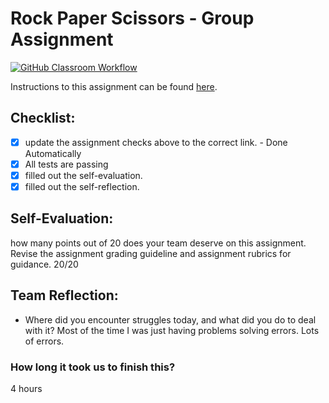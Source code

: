 Rock Paper Scissors - Group Assignment
===================================
[![GitHub Classroom Workflow](https://s///github.com/IT3049C-Students/3-rock-paper-scissors-AlexBalogh1933/actions/workflows/classroom.yml/badge.svg)](https://s///github.com/IT3049C-Students/3-rock-paper-scissors-AlexBalogh1933/actions/workflows/classroom.yml)

Instructions to this assignment can be found [here](https://it3049c.github.io/Material/Assignments/3.Rock_Paper_Scissors/).

## Checklist:
- [x] update the assignment checks above to the correct link. - Done Automatically
- [x] All tests are passing
- [x] filled out the self-evaluation.
- [x] filled out the self-reflection.

## Self-Evaluation: 
how many points out of 20 does your team deserve on this assignment. Revise the assignment grading guideline and assignment rubrics for guidance.
20/20
## Team Reflection:
- Where did you encounter struggles today, and what did you do to deal with it?
Most of the time I was just having problems solving errors. Lots of errors.

### How long it took us to finish this?
4 hours
